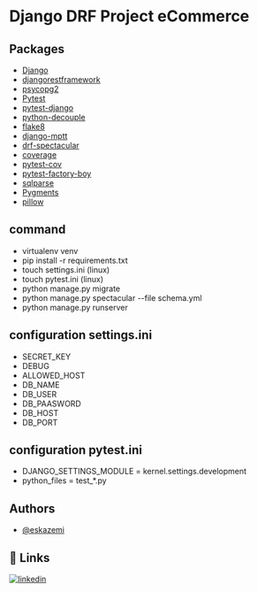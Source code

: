 
# Django DRF Project eCommerce


## Packages

 - [Django](https://www.djangoproject.com/)
 - [djangorestframework](https://www.django-rest-framework.org/)
 - [psycopg2](https://pypi.org/project/psycopg2/)
- [Pytest](https://docs.pytest.org/en/7.4.x/)
- [pytest-django](https://pytest-django.readthedocs.io/en/latest/)
- [python-decouple](https://pypi.org/project/python-decouple/)
- [flake8](https://flake8.pycqa.org/en/latest/)
- [django-mptt](https://django-mptt.readthedocs.io/en/latest/install.html)
- [drf-spectacular](https://drf-spectacular.readthedocs.io/en/latest/readme.html#)
- [coverage](https://coverage.readthedocs.io/en/7.3.1//)
- [pytest-cov](https://pypi.org/project/pytest-cov/)
- [pytest-factory-boy](https://pypi.org/project/pytest-factoryboy/)
- [sqlparse](https://pypi.org/project/sqlparse/)
- [Pygments](https://pypi.org/project/Pygments/)
- [pillow](https://pypi.org/project/Pillow/)

## command
- virtualenv venv
- pip install -r requirements.txt
- touch settings.ini (linux)
- touch pytest.ini (linux)
- python manage.py migrate
- python manage.py spectacular --file schema.yml
- python manage.py runserver

## configuration settings.ini
- SECRET_KEY
- DEBUG
- ALLOWED_HOST
- DB_NAME
- DB_USER
- DB_PAASWORD
- DB_HOST
- DB_PORT

## configuration pytest.ini
- DJANGO_SETTINGS_MODULE = kernel.settings.development
- python_files = test_*.py

## Authors

- [@eskazemi](https://www.github.com/eskazemi)


## 🔗 Links
[![linkedin](https://img.shields.io/badge/linkedin-0A66C2?style=for-the-badge&logo=linkedin&logoColor=white)](https://www.linkedin.com/eskazemi)


